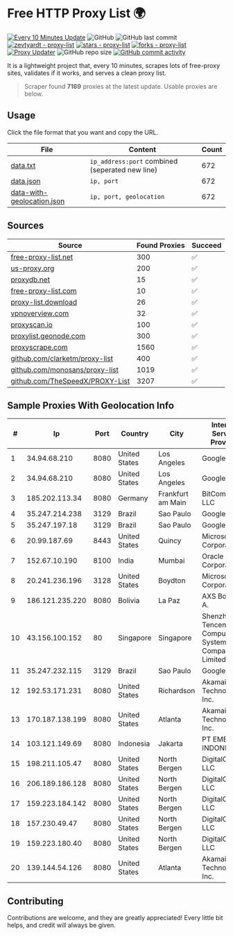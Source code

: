 
# Free HTTP Proxy List 🌍

[![Every 10 Minutes Update](https://github.com/mertguvencli/http-proxy-list/actions/workflows/main.yml/badge.svg?branch=main)](https://github.com/mertguvencli/http-proxy-list/actions/workflows/main.yml)
![GitHub](https://img.shields.io/github/license/mertguvencli/http-proxy-list)
![GitHub last commit](https://img.shields.io/github/last-commit/mertguvencli/http-proxy-list)
[![zevtyardt - proxy-list](https://img.shields.io/static/v1?label=zevtyardt&message=proxy-list&color=blue&logo=github)](https://github.com/zevtyardt/proxy-list "Go to GitHub repo")
[![stars - proxy-list](https://img.shields.io/github/stars/zevtyardt/proxy-list?style=social)](https://github.com/zevtyardt/proxy-list)
[![forks - proxy-list](https://img.shields.io/github/forks/zevtyardt/proxy-list?style=social)](https://github.com/zevtyardt/proxy-list)
[![Proxy Updater](https://github.com/zevtyardt/proxy-list/workflows/Proxy%20Updater/badge.svg)](https://github.com/zevtyardt/proxy-list/actions?query=workflow:"Proxy+Updater")
![GitHub repo size](https://img.shields.io/github/repo-size/zevtyardt/proxy-list)
[![GitHub commit activity](https://img.shields.io/github/commit-activity/m/zevtyardt/proxy-list?logo=commits)](https://github.com/zevtyardt/proxy-list/commits/main)

It is a lightweight project that, every 10 minutes, scrapes lots of free-proxy sites, validates if it works, and serves a clean proxy list.

> Scraper found **7169** proxies at the latest update. Usable proxies are below.

## Usage

Click the file format that you want and copy the URL.

|File|Content|Count|
|----|-------|-----|
|[data.txt](https://raw.githubusercontent.com/mertguvencli/http-proxy-list/main/proxy-list/data.txt)|`ip_address:port` combined (seperated new line)|672|
|[data.json](https://raw.githubusercontent.com/mertguvencli/http-proxy-list/main/proxy-list/data.json)|`ip, port`|672|
|[data-with-geolocation.json](https://raw.githubusercontent.com/mertguvencli/http-proxy-list/main/proxy-list/data-with-geolocation.json)|`ip, port, geolocation`|672|

## Sources

|Source|Found Proxies|Succeed|
|------|-------------|-------|
|[free-proxy-list.net](https://free-proxy-list.net)|300|✅|
|[us-proxy.org](https://www.us-proxy.org)|200|✅|
|[proxydb.net](http://proxydb.net)|15|✅|
|[free-proxy-list.com](https://free-proxy-list.com/?page=&port=&type%5B%5D=http&type%5B%5D=https&up_time=0&search=Search)|10|✅|
|[proxy-list.download](https://www.proxy-list.download/HTTP)|26|✅|
|[vpnoverview.com](https://vpnoverview.com/privacy/anonymous-browsing/free-proxy-servers)|32|✅|
|[proxyscan.io](https://www.proxyscan.io)|100|✅|
|[proxylist.geonode.com](https://proxylist.geonode.com/api/proxy-list?limit=300&page=1&sort_by=lastChecked&sort_type=desc&protocols=http,https)|300|✅|
|[proxyscrape.com](https://api.proxyscrape.com/v2/?request=displayproxies&protocol=http&timeout=10000&country=all&ssl=all&anonymity=all)|1560|✅|
|[github.com/clarketm/proxy-list](https://raw.githubusercontent.com/clarketm/proxy-list/master/proxy-list-raw.txt)|400|✅|
|[github.com/monosans/proxy-list](https://raw.githubusercontent.com/monosans/proxy-list/main/proxies/http.txt)|1019|✅|
|[github.com/TheSpeedX/PROXY-List](https://raw.githubusercontent.com/TheSpeedX/PROXY-List/master/http.txt)|3207|✅|


## Sample Proxies With Geolocation Info

|#|Ip|Port|Country|City|Internet Service Provider|
|-|--|----|-------|----|-------------------------|
|1|34.94.68.210|8080|United States|Los Angeles|Google LLC|
|2|34.94.68.210|8080|United States|Los Angeles|Google LLC|
|3|185.202.113.34|8080|Germany|Frankfurt am Main|BitCommand LLC|
|4|35.247.214.238|3129|Brazil|Sao Paulo|Google LLC|
|5|35.247.197.18|3129|Brazil|Sao Paulo|Google LLC|
|6|20.99.187.69|8443|United States|Quincy|Microsoft Corporation|
|7|152.67.10.190|8100|India|Mumbai|Oracle Corporation|
|8|20.241.236.196|3128|United States|Boydton|Microsoft Corporation|
|9|186.121.235.220|8080|Bolivia|La Paz|AXS Bolivia S. A.|
|10|43.156.100.152|80|Singapore|Singapore|Shenzhen Tencent Computer Systems Company Limited|
|11|35.247.232.115|3129|Brazil|Sao Paulo|Google LLC|
|12|192.53.171.231|8080|United States|Richardson|Akamai Technologies, Inc.|
|13|170.187.138.199|8080|United States|Atlanta|Akamai Technologies, Inc.|
|14|103.121.149.69|8080|Indonesia|Jakarta|PT EMERIO INDONESIA|
|15|198.211.105.47|8080|United States|North Bergen|DigitalOcean, LLC|
|16|206.189.186.128|8080|United States|North Bergen|DigitalOcean, LLC|
|17|159.223.184.142|8080|United States|North Bergen|DigitalOcean, LLC|
|18|157.230.49.47|8080|United States|North Bergen|DigitalOcean, LLC|
|19|159.223.180.40|8080|United States|North Bergen|DigitalOcean, LLC|
|20|139.144.54.126|8080|United States|Atlanta|Akamai Technologies, Inc.|



## Contributing

Contributions are welcome, and they are greatly appreciated! Every
little bit helps, and credit will always be given.

